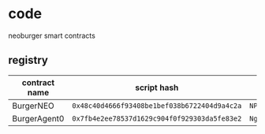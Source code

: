 # code
neoburger smart contracts

## registry

| contract name | script hash | address |
| --- | --- | --- |
| BurgerNEO | `0x48c40d4666f93408be1bef038b6722404d9a4c2a` | `NPmdLGJN47EddqYcxixdGMhtkr7Z5w4Aos` |
| BurgerAgent0 | `0x7fb4e2ee78537d1629c904f0f929303da5fe83e2` | `NgZg2GCEbTmJHJpRjkJbtzZQEym9nTDCkh` |
